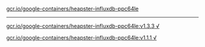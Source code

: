[gcr.io/google-containers/heapster-influxdb-ppc64le](https://hub.docker.com/r/anjia0532/google-containers.heapster-influxdb-ppc64le/tags/) 

----
[gcr.io/google-containers/heapster-influxdb-ppc64le:v1.3.3 √](https://hub.docker.com/r/anjia0532/google-containers.heapster-influxdb-ppc64le/tags/)

[gcr.io/google-containers/heapster-influxdb-ppc64le:v1.1.1 √](https://hub.docker.com/r/anjia0532/google-containers.heapster-influxdb-ppc64le/tags/)

